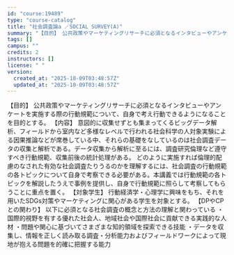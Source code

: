 ```yaml
---
id: "course:19489"
type: "course-catalog"
title: "社会調査論a ／SOCIAL SURVEY(A)"
summary: "【目的】 公共政策やマーケティングリサーチに必須となるインタビューやアンケートを実施する際の行動規範について、自身で考え行動できるようになることを目的とする。 【内容】 意図的に収集せずとも集まってくるビッグデータ解析、フィールドから室内な…"
tags: []
campus: ""
credits: 2
instructors: []
license: " "
version:
  created_at: "2025-10-09T03:48:57Z"
  updated_at: "2025-10-09T03:48:57Z"
---
```


【目的】 公共政策やマーケティングリサーチに必須となるインタビューやアンケートを実施する際の行動規範について、自身で考え行動できるようになることを目的とする。 【内容】 意図的に収集せずとも集まってくるビッグデータ解析、フィールドから室内など多様なレベルで行われる社会科学の人対象実験による因果推論などが席巻している中、それらの基礎をなしているのは社会調査データの収集と解析である。データ収集から解析に至るには、調査研究倫理など遵守すべき行動規範、収集前後の統計処理がある。 どのように実施すれば倫理的配慮のなされた有効な社会調査たりうるのかを理解するには、社会調査の行動規範の各トピックについて自身で考察できる必要がある。本講義では行動規範の各トピックを解説したうえで事例を提供し、自身で行動規範に照らして考察してもらうことに重点を置く。 【対象学生】 行動経済学・心理学に興味をもち、それを用いたSDGs対策やマーケティングに関心がある学生を対象とする。 【DPやCPとの関わり】 以下に必須となる社会調査の概念と方法の理解と関わっている ・国際的視野を有する優れた社会人、地域社会や国際社会に貢献できる実践的な人材 ・問題や関心に基づいてさまざまな知的領域を探索できる技能 ・データを収集し、情報を正しく読み取る調査・分析能力およびフィールドワークによって現地が抱える問題を的確に把握する能力
